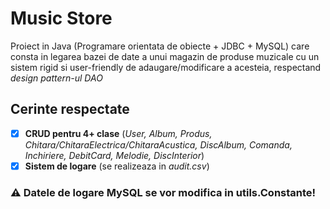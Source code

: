 # Music Store

Proiect in Java (Programare orientata de obiecte + JDBC + MySQL) care consta in legarea bazei de date a unui magazin de produse muzicale cu un sistem rigid si user-friendly de adaugare/modificare a acesteia, respectand _design pattern-ul DAO_

## Cerinte respectate

- [X] **CRUD pentru 4+ clase** (_User, Album, Produs,
  Chitara/ChitaraElectrica/ChitaraAcustica, DiscAlbum, Comanda,
  Inchiriere, DebitCard, Melodie, DiscInterior_)
- [X] **Sistem de logare** (se realizeaza in _audit.csv_)

### ⚠️ Datele de logare MySQL se vor modifica in **utils.Constante**!
